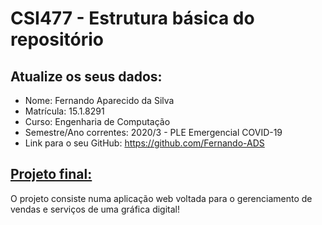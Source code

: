 # CSI477 - Estrutura básica do repositório

## Atualize os seus dados:

- Nome: Fernando Aparecido da Silva
- Matrícula: 15.1.8291
- Curso: Engenharia de Computação
- Semestre/Ano correntes: 2020/3 - PLE Emergencial COVID-19
- Link para o seu GitHub: https://github.com/Fernando-ADS

## [Projeto final:](./Projeto/README.md)

O projeto consiste numa aplicação web voltada para o gerenciamento de vendas e serviços de uma gráfica digital!
